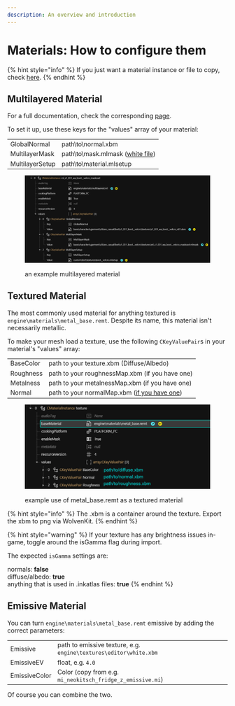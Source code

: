 ```yaml
---
description: An overview and introduction
---
```


# Materials: How to configure them

{% hint style="info" %}
If you just want a material instance or file to copy, check [here](../../references-lists-and-overviews/cheat-sheet-materials.md).
{% endhint %}

## Multilayered Material

For a full documentation, check the corresponding [page](multilayered.md).&#x20;

To set it up, use these keys for the "values" array of your material:

|                 |                                                                                                                        |
| --------------- | ---------------------------------------------------------------------------------------------------------------------- |
| GlobalNormal    | path\to\normal.xbm                                                                                                     |
| MultilayerMask  | path\to\mask.mlmask ([white file](../../references-lists-and-overviews/cheat-sheet-materials.md#white-multilayermask)) |
| MultilayerSetup | path\to\material.mlsetup                                                                                               |

<figure><img src="../../../.gitbook/assets/material_docu_multilayered_example.png" alt=""><figcaption><p>an example multilayered material</p></figcaption></figure>

## Textured Material

The most commonly used material for anything textured is `engine\materials\metal_base.remt`. Despite its name, this material isn't necessarily metallic.

To make your mesh load a texture, use the following `CKeyValuePair`s in your material's "values" array:

|           |                                                                                           |
| --------- | ----------------------------------------------------------------------------------------- |
| BaseColor | path to your texture.xbm (Diffuse/Albedo)                                                 |
| Roughness | path to your roughnessMap.xbm (if you have one)                                           |
| Metalness | path to your metalnessMap.xbm (if you have one)                                           |
| Normal    | path to your normalMap.xbm ([if you have one](../../3d-modelling/self-made-normal-maps/)) |

<figure><img src="../../../.gitbook/assets/textured material example.png" alt=""><figcaption><p>example use of metal_base.remt as a textured material</p></figcaption></figure>

{% hint style="info" %}
The .xbm is a container around the texture. Export the xbm to png via WolvenKit.
{% endhint %}

{% hint style="warning" %}
If your texture has any brightness issues in-game, toggle around the isGamma flag during import.

The expected `isGamma` settings are:

normals: **false**\
diffuse/albedo: **true**\
anything that is used in .inkatlas files: **true**
{% endhint %}

## Emissive Material

You can turn `engine\materials\metal_base.remt` emissive by adding the correct parameters:

|               |                                                                   |
| ------------- | ----------------------------------------------------------------- |
| Emissive      | path to emissive texture, e.g. `engine\textures\editor\white.xbm` |
| EmissiveEV    | float, e.g. `4.0`                                                 |
| EmissiveColor | Color (copy from e.g. `mi_neokitsch_fridge_z_emissive.mi`)        |

Of course you can combine the two.
